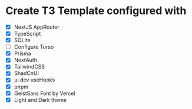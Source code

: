 # Create T3 Template configured with 

- [x] NextJS AppRouter
- [x] TypeScript
- [x] SQLite 
- [ ] Configure Turso
- [x] Prisma 
- [x] NextAuth 
- [x] TailwindCSS
- [x] ShadCnUI
- [x] ui.dev useHooks
- [x] pnpm
- [x] GeistSans Font by Vercel
- [x] Light and Dark theme
